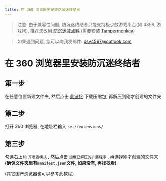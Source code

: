 ```yaml
---
title: 在 360 浏览器里安装防沉迷终结者
---
```


> 注意: 由于兼容性问题, 防沉迷终结者只能支持极少数游戏平台(如 4399, 游戏狗), 推荐您改用 [防沉迷减点料](https://greasyfork.org/zh-CN/scripts/437233) (需要安装 [Tampermonkey](https://ext.se.360.cn/webstore/detail/dhdgffkkebhmkfjojejmpbldmpobfkfo))

> 如果遇到问题, 您可以向我发邮件: [dsy4567@outlook.com](mailto:dsy4567@outlook.com)

# 在 360 浏览器里安装防沉迷终结者

## 第一步

在任意位置新建文件夹, 然后点击 [此链接](https://fcmsb250.github.io/crx/extension_v1.2.3_mv2.zip) 下载压缩包, 再解压到刚才创建的文件夹

## 第二步

打开 360 浏览器, 在地址栏输入 `se://extensions/`

## 第三步

勾选右上角 `开发者模式` , 然后点击 `加载已解压的扩展程序` , 再选择刚才创建的文件夹 **(确保文件夹里有`manifest.json`文件, 如果没有, 再找找看)**

(其它国产浏览器也可以参考此教程)
